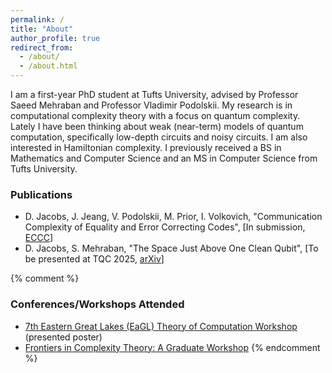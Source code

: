 ```yaml
---
permalink: /
title: "About"
author_profile: true
redirect_from: 
  - /about/
  - /about.html
---
```


I am a first-year PhD student at Tufts University, advised by Professor Saeed Mehraban and Professor Vladimir Podolskii. My research is in computational complexity theory with a focus on quantum complexity. Lately I have been thinking about weak (near-term) models of quantum computation, specifically low-depth circuits and noisy circuits. I am also interested in Hamiltonian complexity. I previously received a BS in Mathematics and Computer Science and an MS in Computer Science from Tufts University.

### Publications
- D. Jacobs, J. Jeang, V. Podolskii, M. Prior, I. Volkovich, "Communication Complexity of Equality and Error Correcting Codes", \[In submission, [ECCC](https://eccc.weizmann.ac.il/report/2025/068/)\]
- D. Jacobs, S. Mehraban, "The Space Just Above One Clean Qubit", \[To be presented at TQC 2025, [arXiv](https://arxiv.org/abs/2410.08051)\]

{% comment %}
### Conferences/Workshops Attended
- [7th Eastern Great Lakes (EaGL) Theory of Computation Workshop](https://www.cs.rochester.edu/u/shossei2/eagl2024website/index.html) (presented poster)
- [Frontiers in Complexity Theory: A Graduate Workshop](http://dimacs.rutgers.edu/events/details?eID=2785)
{% endcomment %}